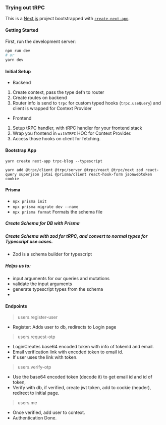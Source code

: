 ### Trying out tRPC

This is a [Next.js](https://nextjs.org/) project bootstrapped with [`create-next-app`](https://github.com/vercel/next.js/tree/canary/packages/create-next-app).

#### Getting Started

First, run the development server:

```bash
npm run dev
# or
yarn dev
```

#### Initial Setup

- Backend

1. Create context, pass the type defn to router
2. Create routes on backend
3. Router info is send to `trpc` for custom typed hooks (`trpc.useQuery`) and client is wrapped for Context Provider

- Frontend

1. Setup tRPC handler, with tRPC handler for your frontend stack
2. Wrap you frontend in `withTRPC` HOC for Context Provider.
3. Access those hooks on client for fetching. 

<!--  -->

#### Bootstrap App
`yarn create next-app trpc-blog --typescript`

`yarn add @trpc/client @trpc/server @trpc/react @trpc/next zod react-query superjson jotai @prisma/client react-hook-form jsonwebtoken cookie`
#### Prisma

- `npx prisma init`
- `npx prisma migrate dev --name`
- `npx prisma format` Formats the schema file

##### Create Schema for DB with Prisma

##### Create Schema with zod for tRPC, and convert to normal types for Typescript use cases.

- Zod is a schema builder for typescript

##### Helps us to:

- input arguments for our queries and mutations
- validate the input arguments
- generate typescript types from the schema
-

#### Endpoints

> users.register-user

- Register: Adds user to db, redirects to Login page

> users.request-otp

- LoginCreates base64 encoded token with info of tokenId and email.
- Email verification link with encoded token to email id.
- If user uses the link with token.

> users.verify-otp

- Use the base64 encoded token (decode it) to get email id and id of token,
- Verify with db, if verified, create jwt token, add to cookie (header), redirect to initial page.

> users.me

- Once verified, add user to context.
- Authentication Done.
